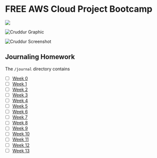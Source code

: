 # FREE AWS Cloud Project Bootcamp

![](https://codebuild.ca-central-1.amazonaws.com/badges?uuid=eyJlbmNyeXB0ZWREYXRhIjoidzQ5bVBva0pyU1lDODd1Uy96dXFxelNnTEh0dHFXUXNRR3hLT2RzRmVOaTZ5T3ZadHpSS29CazZ2SHBYckc0VXJEWEI2NFBKalMwcWM4RHh1Tk02b3RnPSIsIml2UGFyYW1ldGVyU3BlYyI6IjZTSzAxY2NiTU4rMmJJVGsiLCJtYXRlcmlhbFNldFNlcmlhbCI6MX0%3D&branch=main)

![Cruddur Graphic](_docs/assets/cruddur-banner.jpg)

![Cruddur Screenshot](_docs/assets/cruddur-screenshot.png)

## Journaling Homework

The `/journal` directory contains

- [ ] [Week 0](journal/instructions/week00.md)
- [ ] [Week 1](journal/instructions/week01.md)
- [ ] [Week 2](journal/instructions/week02.md)
- [ ] [Week 3](journal/instructions/week03.md)
- [ ] [Week 4](journal/instructions/week04.md)
- [ ] [Week 5](journal/instructions/week05.md)
- [ ] [Week 6](journal/instructions/week06.md)
- [ ] [Week 7](journal/instructions/week07.md)
- [ ] [Week 8](journal/instructions/week08.md)
- [ ] [Week 9](journal/instructions/week09.md)
- [ ] [Week 10](journal/instructions/week10.md)
- [ ] [Week 11](journal/instructions/week11.md)
- [ ] [Week 12](journal/instructions/week12.md)
- [ ] [Week 13](journal/instructions/week13.md)
